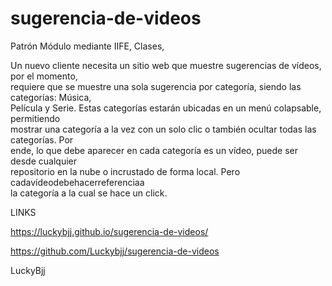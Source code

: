 # sugerencia-de-videos
Patrón Módulo mediante IIFE,  Clases, 

Un nuevo cliente necesita un sitio web que muestre sugerencias de vídeos, por el momento,                         
requiere que se muestre una sola sugerencia por categoría, siendo las categorías: Música,                         
Película y Serie. Estas categorías estarán ubicadas en un menú colapsable, permitiendo                       
mostrar una categoría a la vez con un solo clic o también ocultar todas las categorías. Por                                 
ende, lo que debe aparecer en cada categoría es un vídeo, puede ser desde cualquier                             
repositorio en la nube o incrustado de forma local. Pero cadavídeodebehacerreferenciaa                               
la categoría a la cual se hace un click.


LINKS

https://luckybjj.github.io/sugerencia-de-videos/

https://github.com/Luckybjj/sugerencia-de-videos


LuckyBjj



